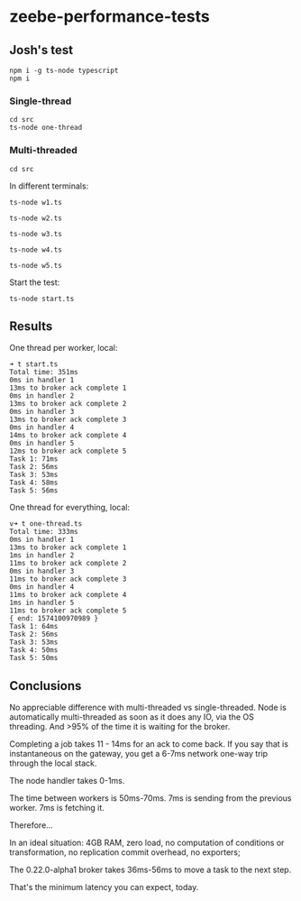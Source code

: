 # zeebe-performance-tests

## Josh's test

```
npm i -g ts-node typescript
npm i
```

### Single-thread

```
cd src
ts-node one-thread
```

### Multi-threaded

```
cd src
```
In different terminals:
```
ts-node w1.ts
```

```
ts-node w2.ts
```

```
ts-node w3.ts
```

```
ts-node w4.ts
```

```
ts-node w5.ts
```

Start the test:

```
ts-node start.ts
```

## Results

One thread per worker, local:

```
➜ t start.ts   
Total time: 351ms
0ms in handler 1
13ms to broker ack complete 1  
0ms in handler 2
13ms to broker ack complete 2
0ms in handler 3
13ms to broker ack complete 3
0ms in handler 4
14ms to broker ack complete 4
0ms in handler 5
12ms to broker ack complete 5
Task 1: 71ms
Task 2: 56ms
Task 3: 53ms
Task 4: 58ms
Task 5: 56ms
```

One thread for everything, local:

```
v➜ t one-thread.ts
Total time: 333ms
0ms in handler 1
13ms to broker ack complete 1
1ms in handler 2
11ms to broker ack complete 2
0ms in handler 3
11ms to broker ack complete 3
0ms in handler 4
11ms to broker ack complete 4
1ms in handler 5
11ms to broker ack complete 5
{ end: 1574100970989 }
Task 1: 64ms
Task 2: 56ms
Task 3: 53ms
Task 4: 50ms
Task 5: 50ms
```

## Conclusions

No appreciable difference with multi-threaded vs single-threaded. Node is automatically multi-threaded as soon as it does any IO, via the OS threading. And >95% of the time it is waiting for the broker.

Completing a job takes 11 - 14ms for an ack to come back. If you say that is instantaneous on the gateway, you get a 6-7ms network one-way trip through the local stack. 

The node handler takes 0-1ms.

The time between workers is 50ms-70ms. 7ms is sending from the previous worker. 7ms is fetching it.

Therefore...

In an ideal situation: 4GB RAM, zero load, no computation of conditions or transformation, no replication commit overhead, no exporters;

The 0.22.0-alpha1 broker takes 36ms-56ms to move a task to the next step.

That's the minimum latency you can expect, today.
